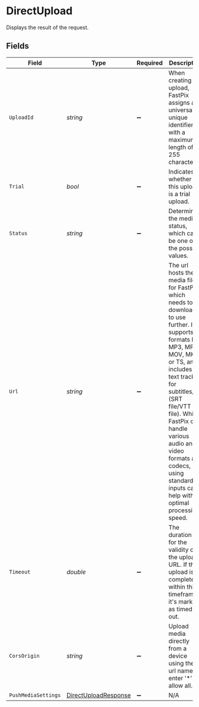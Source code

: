 # DirectUpload

Displays the result of the request.


## Fields

| Field                                                                                                                                                                                                                                                                                                                                                                                                               | Type                                                                                                                                                                                                                                                                                                                                                                                                                | Required                                                                                                                                                                                                                                                                                                                                                                                                            | Description                                                                                                                                                                                                                                                                                                                                                                                                         | Example                                                                                                                                                                                                                                                                                                                                                                                                             |
| ------------------------------------------------------------------------------------------------------------------------------------------------------------------------------------------------------------------------------------------------------------------------------------------------------------------------------------------------------------------------------------------------------------------- | ------------------------------------------------------------------------------------------------------------------------------------------------------------------------------------------------------------------------------------------------------------------------------------------------------------------------------------------------------------------------------------------------------------------- | ------------------------------------------------------------------------------------------------------------------------------------------------------------------------------------------------------------------------------------------------------------------------------------------------------------------------------------------------------------------------------------------------------------------- | ------------------------------------------------------------------------------------------------------------------------------------------------------------------------------------------------------------------------------------------------------------------------------------------------------------------------------------------------------------------------------------------------------------------- | ------------------------------------------------------------------------------------------------------------------------------------------------------------------------------------------------------------------------------------------------------------------------------------------------------------------------------------------------------------------------------------------------------------------- |
| `UploadId`                                                                                                                                                                                                                                                                                                                                                                                                           | *string*                                                                                                                                                                                                                                                                                                                                                                                                            | :heavy_minus_sign:                                                                                                                                                                                                                                                                                                                                                                                                  | When creating the upload, FastPix assigns a universally unique identifier with a maximum length of 255 characters.                                                                                                                                                                                                                                                                                                  | 5ta85f64-5717-4562-b3fc-2c963f66afa6                                                                                                                                                                                                                                                                                                                                                                                |
| `Trial`                                                                                                                                                                                                                                                                                                                                                                                                              | *bool*                                                                                                                                                                                                                                                                                                                                                                                                              | :heavy_minus_sign:                                                                                                                                                                                                                                                                                                                                                                                                  | Indicates whether this upload is a trial upload.                                                                                                                                                                                                                                                                                                                                                                   | false                                                                                                                                                                                                                                                                                                                                                                                                               |
| `Status`                                                                                                                                                                                                                                                                                                                                                                                                            | *string*                                                                                                                                                                                                                                                                                                                                                                                                            | :heavy_minus_sign:                                                                                                                                                                                                                                                                                                                                                                                                  | Determines the media's status, which can be one of the possible values.                                                                                                                                                                                                                                                                                                                                             | waiting                                                                                                                                                                                                                                                                                                                                                                                                             |
| `Url`                                                                                                                                                                                                                                                                                                                                                                                                               | *string*                                                                                                                                                                                                                                                                                                                                                                                                            | :heavy_minus_sign:                                                                                                                                                                                                                                                                                                                                                                                                  | The url hosts the media file for FastPix, which needs to be download to use further.  It supports formats like MP3, MP4, MOV, MKV, or TS, and includes text tracks for subtitles/CC (SRT file/VTT file). While FastPix can handle various audio and video formats and codecs, using standard inputs can help with optimal processing speed.                                                                         | {<br/>"url": "https://storage.fastpix.net/uploads/08256f2c-efca-4c4f-8f21-75e40d49f225/80911756-1ce3-485a-a3b4-6653ff0937a1?X-Amz-Algorithm=AWS4-HMAC-SHA256\u0026X-Amz-Credential=media-svc%2F20240111%2Fus-east-1%2Fs3%2Faws4_request\u0026X-Amz-Date=20240111T123116Z\u0026X-Amz-Expires=3600\u0026X-Amz-SignedHeaders=host\u0026X-Amz-Signature=419ab443cdc1d4a22cf1b0f8875855590b346058e6d3859f7c1c9da3bb061f91"<br/>} |
| `Timeout`                                                                                                                                                                                                                                                                                                                                                                                                           | *double*                                                                                                                                                                                                                                                                                                                                                                                                            | :heavy_minus_sign:                                                                                                                                                                                                                                                                                                                                                                                                  | The duration set for the validity of the upload URL. If the upload isn't completed within this timeframe, it's marked as timed out.<br/>                                                                                                                                                                                                                                                                            | 14400                                                                                                                                                                                                                                                                                                                                                                                                               |
| `CorsOrigin`                                                                                                                                                                                                                                                                                                                                                                                                        | *string*                                                                                                                                                                                                                                                                                                                                                                                                            | :heavy_minus_sign:                                                                                                                                                                                                                                                                                                                                                                                                  | Upload media directly from a device using the url name or enter '*' to allow all.                                                                                                                                                                                                                                                                                                                                   | *                                                                                                                                                                                                                                                                                                                                                                                                                   |
| `PushMediaSettings`                                                                                                                                                                                                                                                                                                                                                                                                 | [DirectUploadResponse](../../Models/Components/DirectUploadResponse.md)                                                                                                                                                                                                                                                                                                                                             | :heavy_minus_sign:                                                                                                                                                                                                                                                                                                                                                                                                  | N/A                                                                                                                                                                                                                                                                                                                                                                                                                 |                                                                                                                                                                                                                                                                                                                                                                                                                     |